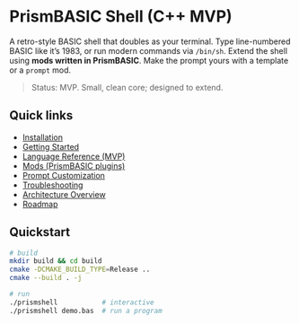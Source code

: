 # PrismBASIC Shell (C++ MVP)

A retro-style BASIC shell that doubles as your terminal. Type line-numbered BASIC like it’s 1983, or run modern commands via `/bin/sh`. Extend the shell using **mods written in PrismBASIC**. Make the prompt yours with a template or a `prompt` mod.

> Status: MVP. Small, clean core; designed to extend.

## Quick links

- [Installation](docs/Installation.md)
- [Getting Started](docs/Getting-Started.md)
- [Language Reference (MVP)](docs/Language.md)
- [Mods (PrismBASIC plugins)](docs/Mods.md)
- [Prompt Customization](docs/Prompt.md)
- [Troubleshooting](docs/Troubleshooting.md)
- [Architecture Overview](docs/Architecture.md)
- [Roadmap](docs/Roadmap.md)

## Quickstart

```bash
# build
mkdir build && cd build
cmake -DCMAKE_BUILD_TYPE=Release ..
cmake --build . -j

# run
./prismshell           # interactive
./prismshell demo.bas  # run a program
